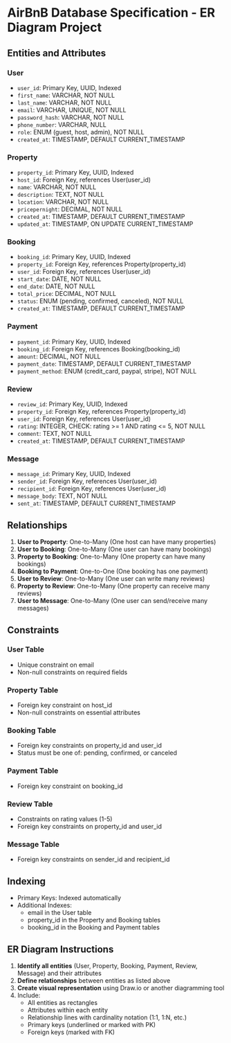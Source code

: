 # AirBnB Database Specification - ER Diagram Project

## Entities and Attributes

### User
- `user_id`: Primary Key, UUID, Indexed
- `first_name`: VARCHAR, NOT NULL
- `last_name`: VARCHAR, NOT NULL
- `email`: VARCHAR, UNIQUE, NOT NULL
- `password_hash`: VARCHAR, NOT NULL
- `phone_number`: VARCHAR, NULL
- `role`: ENUM (guest, host, admin), NOT NULL
- `created_at`: TIMESTAMP, DEFAULT CURRENT_TIMESTAMP

### Property
- `property_id`: Primary Key, UUID, Indexed
- `host_id`: Foreign Key, references User(user_id)
- `name`: VARCHAR, NOT NULL
- `description`: TEXT, NOT NULL
- `location`: VARCHAR, NOT NULL
- `pricepernight`: DECIMAL, NOT NULL
- `created_at`: TIMESTAMP, DEFAULT CURRENT_TIMESTAMP
- `updated_at`: TIMESTAMP, ON UPDATE CURRENT_TIMESTAMP

### Booking
- `booking_id`: Primary Key, UUID, Indexed
- `property_id`: Foreign Key, references Property(property_id)
- `user_id`: Foreign Key, references User(user_id)
- `start_date`: DATE, NOT NULL
- `end_date`: DATE, NOT NULL
- `total_price`: DECIMAL, NOT NULL
- `status`: ENUM (pending, confirmed, canceled), NOT NULL
- `created_at`: TIMESTAMP, DEFAULT CURRENT_TIMESTAMP

### Payment
- `payment_id`: Primary Key, UUID, Indexed
- `booking_id`: Foreign Key, references Booking(booking_id)
- `amount`: DECIMAL, NOT NULL
- `payment_date`: TIMESTAMP, DEFAULT CURRENT_TIMESTAMP
- `payment_method`: ENUM (credit_card, paypal, stripe), NOT NULL

### Review
- `review_id`: Primary Key, UUID, Indexed
- `property_id`: Foreign Key, references Property(property_id)
- `user_id`: Foreign Key, references User(user_id)
- `rating`: INTEGER, CHECK: rating >= 1 AND rating <= 5, NOT NULL
- `comment`: TEXT, NOT NULL
- `created_at`: TIMESTAMP, DEFAULT CURRENT_TIMESTAMP

### Message
- `message_id`: Primary Key, UUID, Indexed
- `sender_id`: Foreign Key, references User(user_id)
- `recipient_id`: Foreign Key, references User(user_id)
- `message_body`: TEXT, NOT NULL
- `sent_at`: TIMESTAMP, DEFAULT CURRENT_TIMESTAMP

## Relationships

1. **User to Property**: One-to-Many (One host can have many properties)
2. **User to Booking**: One-to-Many (One user can have many bookings)
3. **Property to Booking**: One-to-Many (One property can have many bookings)
4. **Booking to Payment**: One-to-One (One booking has one payment)
5. **User to Review**: One-to-Many (One user can write many reviews)
6. **Property to Review**: One-to-Many (One property can receive many reviews)
7. **User to Message**: One-to-Many (One user can send/receive many messages)

## Constraints

### User Table
- Unique constraint on email
- Non-null constraints on required fields

### Property Table
- Foreign key constraint on host_id
- Non-null constraints on essential attributes

### Booking Table
- Foreign key constraints on property_id and user_id
- Status must be one of: pending, confirmed, or canceled

### Payment Table
- Foreign key constraint on booking_id

### Review Table
- Constraints on rating values (1-5)
- Foreign key constraints on property_id and user_id

### Message Table
- Foreign key constraints on sender_id and recipient_id

## Indexing
- Primary Keys: Indexed automatically
- Additional Indexes:
  - email in the User table
  - property_id in the Property and Booking tables
  - booking_id in the Booking and Payment tables

## ER Diagram Instructions

1. **Identify all entities** (User, Property, Booking, Payment, Review, Message) and their attributes
2. **Define relationships** between entities as listed above
3. **Create visual representation** using Draw.io or another diagramming tool
4. Include:
   - All entities as rectangles
   - Attributes within each entity
   - Relationship lines with cardinality notation (1:1, 1:N, etc.)
   - Primary keys (underlined or marked with PK)
   - Foreign keys (marked with FK)